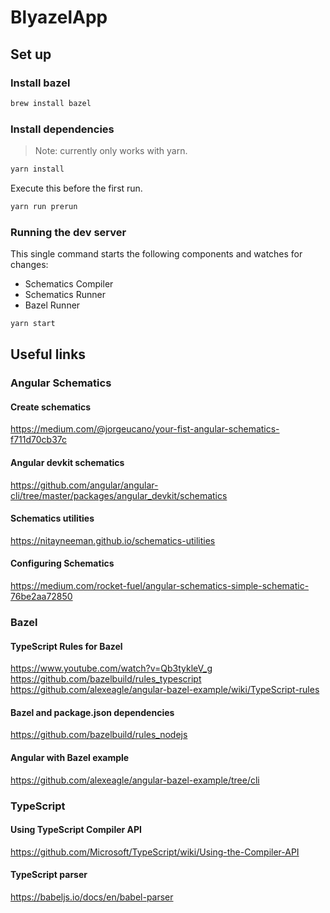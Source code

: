 # BlyazelApp

## Set up

### Install bazel

```bash
brew install bazel
```

### Install dependencies

> Note: currently only works with yarn.

```bash
yarn install
```

Execute this before the first run.

```bash
yarn run prerun
```

### Running the dev server

This single command starts the following components and watches for changes:

* Schematics Compiler
* Schematics Runner
* Bazel Runner

```bash
yarn start
```

## Useful links

### Angular Schematics

#### Create schematics
https://medium.com/@jorgeucano/your-fist-angular-schematics-f711d70cb37c

#### Angular devkit schematics
https://github.com/angular/angular-cli/tree/master/packages/angular_devkit/schematics

#### Schematics utilities
https://nitayneeman.github.io/schematics-utilities

#### Configuring Schematics
https://medium.com/rocket-fuel/angular-schematics-simple-schematic-76be2aa72850

### Bazel

#### TypeScript Rules for Bazel
https://www.youtube.com/watch?v=Qb3tykleV_g
https://github.com/bazelbuild/rules_typescript
https://github.com/alexeagle/angular-bazel-example/wiki/TypeScript-rules

#### Bazel and package.json dependencies
https://github.com/bazelbuild/rules_nodejs

#### Angular with Bazel example
https://github.com/alexeagle/angular-bazel-example/tree/cli

### TypeScript

#### Using TypeScript Compiler API
https://github.com/Microsoft/TypeScript/wiki/Using-the-Compiler-API

#### TypeScript parser
https://babeljs.io/docs/en/babel-parser
